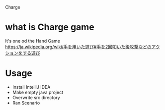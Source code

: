 Charge

# what is Charge game

It's one od the Hand Game <br>
https://ja.wikipedia.org/wiki/手を用いた遊び#手を2回叩いた後攻撃などのアクションをする遊び

# Usage

- Install IntelliJ IDEA
- Make empty java project
- Overwrite src  directory
- Ran Scenario

